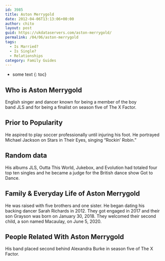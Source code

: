 ```yaml
---
id: 3985
title: Aston Merrygold
date: 2012-04-06T13:13:06+00:00
author: chito
layout: post
guid: https://ukdataservers.com/aston-merrygold/
permalink: /04/06/aston-merrygold
tags:
  - Is Married?
  - Is Single?
  - Relationships
category: Family Guides
---
```


* some text
{: toc}
          
          
## Who is  Aston Merrygold
                  
                  
                  
English singer and dancer known for being a member of the boy band JLS and for being a finalist on season five of The X Factor. 
                  
                
                
                
## Prior to Popularity 
                  
                  
                  
He aspired to play soccer professionally until injuring his foot. He portrayed Michael Jackson on Stars in Their Eyes, singing &#8220;Rockin&#8217; Robin.&#8221; 
                  
                
                
                
## Random data 
                  
                  
                  
His albums JLS, Outta This World, Jukebox, and Evolution had totaled four top ten singles and he became a judge for the British dance show Got to Dance.
                  
                
                
                
## Family & Everyday Life of Aston Merrygold
                  
                  
                  
He was raised with five brothers and one sister. He began dating his backing dancer Sarah Richards in 2012. They got engaged in 2017 and their son Grayson was born on January 30, 2018. They welcomed their second child, a son named Macaulay, on June 5, 2020.
                  
                
                
                
## People Related With  Aston Merrygold
                  
                  
                  
His band placed second behind Alexandra Burke in season five of The X Factor.
                  
                
              
            
          
          
          
    
    
  
